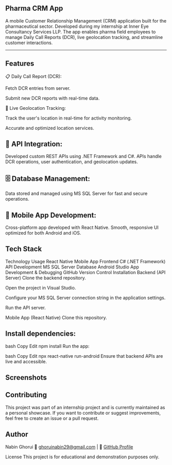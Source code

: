 Pharma CRM App
-------------

A mobile Customer Relationship Management (CRM) application built for the pharmaceutical sector. Developed during my internship at Inner Eye Consultancy Services LLP.
The app enables pharma field employees to manage Daily Call Reports (DCR), live geolocation tracking, and streamline customer interactions.

-----------------------------------------------------------------------------------------------------------------------------------------------------------------------

Features
--------

📋 Daily Call Report (DCR):

Fetch DCR entries from server.

Submit new DCR reports with real-time data.

📍 Live Geolocation Tracking:

Track the user's location in real-time for activity monitoring.

Accurate and optimized location services.

🔗 API Integration:
--------------------
Developed custom REST APIs using .NET Framework and C#.
APIs handle DCR operations, user authentication, and geolocation updates.

🗄️ Database Management:
--------------------------

Data stored and managed using MS SQL Server for fast and secure operations.

📱 Mobile App Development:
---------------------------

Cross-platform app developed with React Native.
Smooth, responsive UI optimized for both Android and iOS.

Tech Stack
------------

Technology	Usage
React Native	Mobile App Frontend
C# (.NET Framework)	API Development
MS SQL Server	Database
Android Studio	App Development & Debugging
GitHub	Version Control
Installation
Backend (API Server)
Clone the backend repository.

Open the project in Visual Studio.

Configure your MS SQL Server connection string in the application settings.

Run the API server.

Mobile App (React Native)
Clone this repository.

Install dependencies:
----------------------
bash
Copy
Edit
npm install
Run the app:

bash
Copy
Edit
npx react-native run-android
Ensure that backend APIs are live and accessible.

Screenshots
---------------




Contributing
--------------
This project was part of an internship project and is currently maintained as a personal showcase.
If you want to contribute or suggest improvements, feel free to create an issue or a pull request.

Author
----------
Nabin Ghorui
📧 ghoruinabin29@gmail.com | 🔗 [GitHub Profile](https://github.com/dev-nabin88)

License
This project is for educational and demonstration purposes only.
